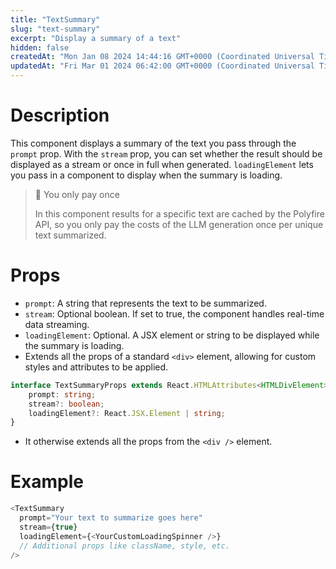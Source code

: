 ```yaml
---
title: "TextSummary"
slug: "text-summary"
excerpt: "Display a summary of a text"
hidden: false
createdAt: "Mon Jan 08 2024 14:44:16 GMT+0000 (Coordinated Universal Time)"
updatedAt: "Fri Mar 01 2024 06:42:00 GMT+0000 (Coordinated Universal Time)"
---
```

# Description

This component displays a summary of the text you pass through the `prompt` prop. With the `stream` prop, you can set whether the result should be displayed as a stream or once in full when generated. `loadingElement` lets you pass in a component to display when the summary is loading.

> 📘 You only pay once
> 
> In this component results for a specific text are cached by the Polyfire API, so you only pay the costs of the LLM generation once per unique text summarized.

# Props

- `prompt`: A string that represents the text to be summarized.
- `stream`: Optional boolean. If set to true, the component handles real-time data streaming.
- `loadingElement`: Optional. A JSX element or string to be displayed while the summary is loading. 
- Extends all the props of a standard `<div>` element, allowing for custom styles and attributes to be applied.

```typescript
interface TextSummaryProps extends React.HTMLAttributes<HTMLDivElement> {
    prompt: string;
    stream?: boolean;
    loadingElement?: React.JSX.Element | string;
}
```

- It otherwise extends all the props from the `<div />` element.

# Example

```typescript
<TextSummary
  prompt="Your text to summarize goes here"
  stream={true}
  loadingElement={<YourCustomLoadingSpinner />}
  // Additional props like className, style, etc.
/>
```
